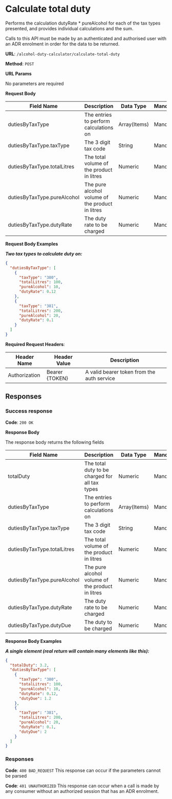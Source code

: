 # Calculate total duty

Performs the calculation dutyRate * pureAlcohol for each of the tax types presented, and provides individual calculations and the sum.

Calls to this API must be made by an authenticated and authorised user with an ADR enrolment in order for the data to be returned.

**URL**: `/alcohol-duty-calculator/calculate-total-duty`

**Method**: `POST`

**URL Params**

No parameters are required

**Request Body**

| Field Name                  | Description                                      | Data Type    | Mandatory/Optional | Notes                                             |
|-----------------------------|--------------------------------------------------|--------------|--------------------|---------------------------------------------------|
| dutiesByTaxType             | The entries to perform calculations on           | Array(Items) | Mandatory          |                                                   |
| dutiesByTaxType.taxType     | The 3 digit tax code                             | String       | Mandatory          |                                                   |
| dutiesByTaxType.totalLitres | The total volume of the product in litres        | Numeric      | Mandatory          |                                                   |
| dutiesByTaxType.pureAlcohol | The pure alcohol volume of the product in litres | Numeric      | Mandatory          |                                                   |
| dutiesByTaxType.dutyRate    | The duty rate to be charged                      | Numeric      | Mandatory          |                                                   |

**Request Body Examples**

***Two tax types to calculate duty on:***

```json
{
  "dutiesByTaxType": [
    {
      "taxType": "380",
      "totalLitres": 100,
      "pureAlcohol": 10,
      "dutyRate": 0.12
    },
    {
      "taxType": "381",
      "totalLitres": 200,
      "pureAlcohol": 20,
      "dutyRate": 0.1
    }
  ]
}
```

**Required Request Headers**:

| Header Name   | Header Value   | Description                                |
|---------------|----------------|--------------------------------------------|
| Authorization | Bearer {TOKEN} | A valid bearer token from the auth service |

## Responses

### Success response

**Code**: `200 OK`

**Response Body**

The response body returns the following fields

| Field Name                  | Description                                      | Data Type    | Mandatory/Optional | Notes                                             |
|-----------------------------|--------------------------------------------------|--------------|--------------------|---------------------------------------------------|
| totalDuty                   | The total duty to be charged for all tax types   | Numeric      | Mandatory          |                                                   |
| dutiesByTaxType             | The entries to perform calculations on           | Array(Items) | Mandatory          |                                                   |
| dutiesByTaxType.taxType     | The 3 digit tax code                             | String       | Mandatory          |                                                   |
| dutiesByTaxType.totalLitres | The total volume of the product in litres        | Numeric      | Mandatory          |                                                   |
| dutiesByTaxType.pureAlcohol | The pure alcohol volume of the product in litres | Numeric      | Mandatory          |                                                   |
| dutiesByTaxType.dutyRate    | The duty rate to be charged                      | Numeric      | Mandatory          |                                                   |
| dutiesByTaxType.dutyDue     | The duty to be charged                           | Numeric      | Mandatory          |                                                   |

**Response Body Examples**

***A single element (real return will contain many elements like this):***

```json
{
  "totalDuty": 3.2,
  "dutiesByTaxType": [
    {
      "taxType": "380",
      "totalLitres": 100,
      "pureAlcohol": 10,
      "dutyRate": 0.12,
      "dutyDue": 1.2
    },
    {
      "taxType": "381",
      "totalLitres": 200,
      "pureAlcohol": 20,
      "dutyRate": 0.1,
      "dutyDue": 2
    }
  ]
}
```

### Responses

**Code**: `400 BAD_REQUEST`
This response can occur if the parameters cannot be parsed

**Code**: `401 UNAUTHORIZED`
This response can occur when a call is made by any consumer without an authorized session that has an ADR enrolment.